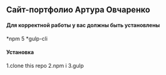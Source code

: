 ## Сайт-портфолио Артура Овчаренко

#### Для корректной работы у вас должны быть установлены
*npm 5
*gulp-cli

#### Установка
1.clone this repo
2.npm i
3.gulp